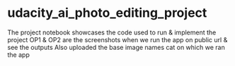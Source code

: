 # udacity_ai_photo_editing_project

The project notebook showcases the code used to run & implement the project
OP1  & OP2 are the screenshots when we run the app on public url & see the outputs
Also uploaded the base image names cat on which we ran the app
